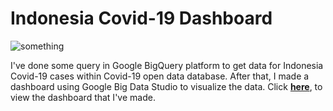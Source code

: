 # Indonesia Covid-19 Dashboard

![something](something)

I've done some query in Google BigQuery platform to get data for Indonesia Covid-19 cases within Covid-19 open data database. After that, I made a dashboard using Google Big Data Studio to visualize the data. Click [**here**](https://datastudio.google.com/reporting/f585992c-a441-45cf-80cc-a1e3bf72314b), to view the dashboard that I've made.